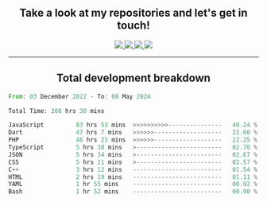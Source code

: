 <h2 align="center">
  Take a look at my repositories and let's get in touch!
</h2>
<p align="center">
  <a href="https://www.instagram.com/rayhanarkan?igsh=MXM3dHhmMTZ3ZWVsaA==">
    <img src="https://img.icons8.com/material-outlined/30/689d6a/instagram.png"/>
  </a>
  <a href="https://www.linkedin.com/in/rayhanarkan/">
    <img src="https://img.icons8.com/material-outlined/30/689d6a/linkedin.png"/>
  </a>
  <a href="">
    <img src="https://img.icons8.com/material-outlined/30/689d6a/geography.png"/>
  </a>
  <a href="mailto:rayhanarkan30@gmail.com">
    <img src="https://img.icons8.com/material-outlined/30/689d6a/email.png"/>
  </a>
</p>

---

<h2 align="center">Total development breakdown</h2>

<p align="center">
<!--START_SECTION:waka-->

```rust
From: 03 December 2022 - To: 08 May 2024

Total Time: 208 hrs 30 mins

JavaScript         83 hrs 53 mins  >>>>>>>>>>---------------   40.24 %
Dart               47 hrs 7 mins   >>>>>>-------------------   22.60 %
PHP                46 hrs 23 mins  >>>>>>-------------------   22.25 %
TypeScript         5 hrs 38 mins   >------------------------   02.70 %
JSON               5 hrs 34 mins   >------------------------   02.67 %
CSS                5 hrs 21 mins   >------------------------   02.57 %
C++                3 hrs 12 mins   -------------------------   01.54 %
HTML               2 hrs 19 mins   -------------------------   01.11 %
YAML               1 hr 55 mins    -------------------------   00.92 %
Bash               1 hr 52 mins    -------------------------   00.90 %
```

<!--END_SECTION:waka-->
</p>
